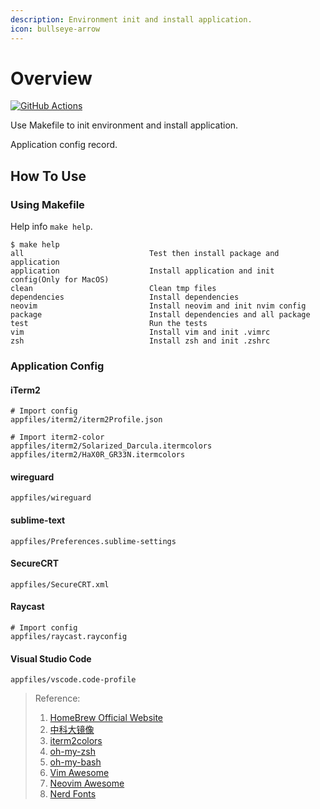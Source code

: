 ```yaml
---
description: Environment init and install application.
icon: bullseye-arrow
---
```


# Overview

[![GitHub Actions](https://img.shields.io/github/actions/workflow/status/yakir3/environment/make-test.yml?label=make-test&logo=github&logoColor=white)](https://github.com/yakir3/environment/actions/workflows/make-test.yml)

Use Makefile to init environment and install application.

Application config record.

## How To Use

### Using Makefile

Help info `make help`.

```console
$ make help
all                            Test then install package and application
application                    Install application and init config(Only for MacOS)
clean                          Clean tmp files
dependencies                   Install dependencies
neovim                         Install neovim and init nvim config
package                        Install dependencies and all package
test                           Run the tests
vim                            Install vim and init .vimrc
zsh                            Install zsh and init .zshrc
```

### Application Config

#### iTerm2

```console
# Import config
appfiles/iterm2/iterm2Profile.json

# Import iterm2-color
appfiles/iterm2/Solarized_Darcula.itermcolors
appfiles/iterm2/HaX0R_GR33N.itermcolors
```

#### wireguard

```console
appfiles/wireguard
```

#### sublime-text

```console
appfiles/Preferences.sublime-settings
```

#### SecureCRT

```console
appfiles/SecureCRT.xml
```

#### Raycast

```console
# Import config
appfiles/raycast.rayconfig
```

#### Visual Studio Code

```console
appfiles/vscode.code-profile
```

> Reference:
>
> 1. [HomeBrew Official Website](https://brew.sh)
> 2. [中科大镜像](https://mirrors.ustc.edu.cn/help/brew.git.html)
> 3. [iterm2colors](https://iterm2colorschemes.com/)
> 4. [oh-my-zsh](https://github.com/ohmyzsh/ohmyzsh)
> 5. [oh-my-bash](https://github.com/ohmybash/oh-my-bash)
> 6. [Vim Awesome](https://vimawesome.com/)
> 7. [Neovim Awesome](https://github.com/rockerBOO/awesome-neovim)
> 8. [Nerd Fonts](https://www.nerdfonts.com/)
